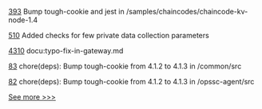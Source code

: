 
[393](https://github.com/hyperledger-labs/fablo/pull/393) Bump tough-cookie and jest in /samples/chaincodes/chaincode-kv-node-1.4

[510](https://github.com/hyperledger-labs/fabric-operations-console/pull/510) Added checks for few private data collection parameters

[4310](https://github.com/hyperledger/fabric/pull/4310) docu:typo-fix-in-gateway.md

[83](https://github.com/hyperledger-labs/fabric-opssc/pull/83) chore(deps): Bump tough-cookie from 4.1.2 to 4.1.3 in /common/src

[82](https://github.com/hyperledger-labs/fabric-opssc/pull/82) chore(deps): Bump tough-cookie from 4.1.2 to 4.1.3 in /opssc-agent/src


[See more >>>](https://start-here.hyperledger.org/pull-requests)
